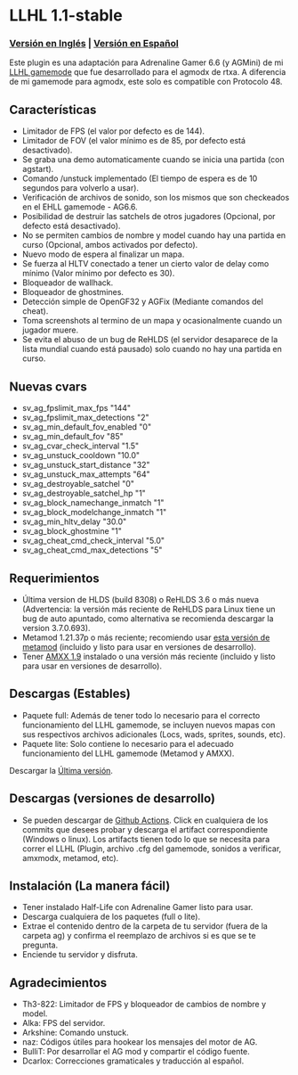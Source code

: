# LLHL 1.1-stable
### [Versión en Inglés](https://github.com/FlyingCat-X/llhl/blob/master/README.md) | [Versión en Español](https://github.com/FlyingCat-X/llhl/blob/master/README_ES.md)
Este plugin es una adaptación para Adrenaline Gamer 6.6 (y AGMini) de mi [LLHL gamemode](https://github.com/rtxa/agmodx/blob/master/valve/addons/amxmodx/scripting/agmodx_llhl.sma) que fue desarrollado para el agmodx de rtxa.
A diferencia de mi gamemode para agmodx, este solo es compatible con Protocolo 48.

## Características
- Limitador de FPS (el valor por defecto es de 144).
- Limitador de FOV (el valor mínimo es de 85, por defecto está desactivado).
- Se graba una demo automaticamente cuando se inicia una partida (con agstart).
- Comando /unstuck implementado (El tiempo de espera es de 10 segundos para volverlo a usar).
- Verificación de archivos de sonido, son los mismos que son checkeados en el EHLL gamemode - AG6.6.
- Posibilidad de destruir las satchels de otros jugadores (Opcional, por defecto está desactivado).
- No se permiten cambios de nombre y model cuando hay una partida en curso (Opcional, ambos activados por defecto).
- Nuevo modo de espera al finalizar un mapa.
- Se fuerza al HLTV conectado a tener un cierto valor de delay como mínimo (Valor mínimo por defecto es 30).
- Bloqueador de wallhack.
- Bloqueador de ghostmines.
- Detección simple de OpenGF32 y AGFix (Mediante comandos del cheat).
- Toma screenshots al termino de un mapa y ocasionalmente cuando un jugador muere.
- Se evita el abuso de un bug de ReHLDS (el servidor desaparece de la lista mundial cuando está pausado) solo cuando no hay una partida en curso.

## Nuevas cvars
- sv_ag_fpslimit_max_fps "144"
- sv_ag_fpslimit_max_detections "2"
- sv_ag_min_default_fov_enabled "0"
- sv_ag_min_default_fov "85"
- sv_ag_cvar_check_interval "1.5"
- sv_ag_unstuck_cooldown "10.0"
- sv_ag_unstuck_start_distance "32"
- sv_ag_unstuck_max_attempts "64"
- sv_ag_destroyable_satchel "0"
- sv_ag_destroyable_satchel_hp "1"
- sv_ag_block_namechange_inmatch "1"
- sv_ag_block_modelchange_inmatch "1"
- sv_ag_min_hltv_delay "30.0"
- sv_ag_block_ghostmine "1"
- sv_ag_cheat_cmd_check_interval "5.0"
- sv_ag_cheat_cmd_max_detections "5"

## Requerimientos
- Última version de HLDS (build 8308) o ReHLDS 3.6 o más nueva (Advertencia: la versión más reciente de ReHLDS para Linux tiene un bug de auto apuntado, como alternativa se recomienda descargar la version 3.7.0.693).
- Metamod 1.21.37p o más reciente; recomiendo usar [esta versión de metamod](https://github.com/Solokiller/Metamod-P-CMake/releases/tag/v1.21p39) (incluido y listo para usar en versiones de desarrollo).
- Tener [AMXX 1.9](https://www.amxmodx.org/downloads-new.php) instalado o una versión más reciente (incluido y listo para usar en versiones de desarrollo).

## Descargas (Estables)
- Paquete full: Además de tener todo lo necesario para el correcto funcionamiento del LLHL gamemode, se incluyen nuevos mapas con sus respectivos archivos adicionales (Locs, wads, sprites, sounds, etc).
- Paquete lite: Solo contiene lo necesario para el adecuado funcionamiento del LLHL gamemode (Metamod y AMXX).

Descargar la [Última versión](https://github.com/FlyingCat-X/llhl/releases/).

## Descargas (versiones de desarrollo)
- Se pueden descargar de [Github Actions](https://github.com/FlyingCat-X/llhl/actions). Click en cualquiera de los commits que desees probar y descarga el artifact correspondiente (Windows o linux). Los artifacts tienen todo lo que se necesita para correr el LLHL (Plugin, archivo .cfg del gamemode, sonidos a verificar, amxmodx, metamod, etc).

## Instalación (La manera fácil)
- Tener instalado Half-Life con Adrenaline Gamer listo para usar.
- Descarga cualquiera de los paquetes (full o lite).
- Extrae el contenido dentro de la carpeta de tu servidor (fuera de la carpeta ag) y confirma el reemplazo de archivos si es que se te pregunta.
- Enciende tu servidor y disfruta.

## Agradecimientos
- Th3-822: Limitador de FPS y bloqueador de cambios de nombre y model.
- Alka: FPS del servidor.
- Arkshine: Comando unstuck.
- naz: Códigos útiles para hookear los mensajes del motor de AG.
- BulliT: Por desarrollar el AG mod y compartir el código fuente.
- Dcarlox: Correcciones gramaticales y traducción al español.